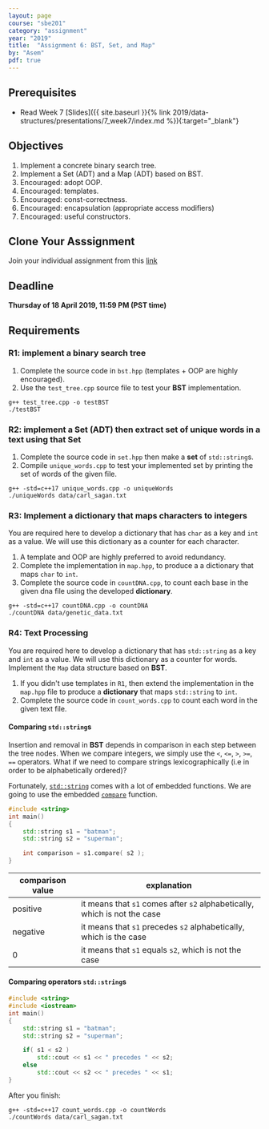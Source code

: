 ```yaml
---
layout: page
course: "sbe201"
category: "assignment"
year: "2019"
title:  "Assignment 6: BST, Set, and Map"
by: "Asem"
pdf: true
---
```


## Prerequisites

* Read Week 7 [Slides]({{ site.baseurl }}{% link 2019/data-structures/presentations/7_week7/index.md %}){:target="_blank"}

## Objectives

1. Implement a concrete binary search tree.
1. Implement a Set (ADT) and a Map (ADT) based on BST.
1. Encouraged: adopt OOP.
1. Encouraged: templates.
1. Encouraged: const-correctness.
1. Encouraged: encapsulation (appropriate access modifiers)
1. Encouraged: useful constructors.

## Clone Your Asssignment

Join your individual assignment from this [link](https://classroom.github.com/a/6VXxXxrz)

## Deadline

**Thursday of 18 April 2019, 11:59 PM (PST time)**

## Requirements

### R1: implement a binary search tree

1. Complete the source code in `bst.hpp` (templates + OOP are highly encouraged).
1. Use the `test_tree.cpp` source file to test your **BST** implementation.

```
g++ test_tree.cpp -o testBST
./testBST
```

### R2: implement a Set (ADT) then extract set of unique words in a text using that Set

1. Complete the source code in `set.hpp` then make a **set** of `std::string`s.
1. Compile `unique_words.cpp` to test your implemented set by printing the set of words of the given file.

```
g++ -std=c++17 unique_words.cpp -o uniqueWords
./uniqueWords data/carl_sagan.txt
```

### R3: Implement a dictionary that maps characters to integers

You are required here to develop a dictionary that has `char` as a key and `int` as a value. We will use this dictionary as a counter for each character.

1. A template and OOP are highly preferred to avoid redundancy.
1. Complete the implementation in `map.hpp`, to produce a a dictionary that maps `char` to `int`.
1. Complete the source code in `countDNA.cpp`, to count each base in the given dna file using the developed **dictionary**.

```
g++ -std=c++17 countDNA.cpp -o countDNA
./countDNA data/genetic_data.txt
```

### R4: Text Processing

You are required here to develop a dictionary that has `std::string` as a key and `int` as a value. We will use this dictionary as a counter for words. Implement the `Map` data structure based on **BST**.

1. If you didn't use templates in `R1`, then extend the implementation in the `map.hpp` file to produce a **dictionary** that maps `std::string` to `int`.
1. Complete the source code in `count_words.cpp` to count each word in the given text file.


#### Comparing `std::string`s

Insertion and removal in **BST** depends in comparison in each step between the tree nodes. When we compare integers, we simply use the `<`, `<=`, `>`, `>=`, `==` operators. What if we need to compare strings lexicographically (i.e in order to be alphabetically ordered)?

Fortunately, [`std::string`](http://en.cppreference.com/w/cpp/string/basic_string) comes with a lot of embedded functions. We are going to use the embedded [`compare`](http://en.cppreference.com/w/cpp/string/basic_string/compare) function.


```c++
#include <string>
int main()
{
    std::string s1 = "batman";
    std::string s2 = "superman";

    int comparison = s1.compare( s2 );
}
```

| comparison value | explanation |
|------------------|-------------|
| positive | it means that `s1` comes after `s2` alphabetically, which is not the case |
| negative | it means that `s1` precedes `s2` alphabetically, which is the case |
| 0 | it means that `s1` equals `s2`, which is not the case |


#### Comparing operators `std::string`s

```c++
#include <string>
#include <iostream>
int main()
{
    std::string s1 = "batman";
    std::string s2 = "superman";

    if( s1 < s2 )
        std::cout << s1 << " precedes " << s2;
    else 
        std::cout << s2 << " precedes " << s1;
}
```

After you finish:

```
g++ -std=c++17 count_words.cpp -o countWords
./countWords data/carl_sagan.txt
```